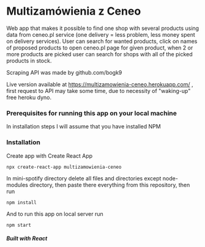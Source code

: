 # Multizamówienia z Ceneo
Web app that makes it possible to find one shop with several products using data from ceneo.pl service (one delivery = less problem, less money spent on delivery services). User can search for wanted products, click on names of proposed products to open ceneo.pl page for given product, when 2 or more products are picked user can search for shops with all of the picked products in stock.

Scraping API was made by github.com/bogk9

Live version available at https://multizamowienia-ceneo.herokuapp.com/ , first request to API may take some time, due to necessity of "waking-up" free heroku dyno.
### Prerequisites for running this app on your local machine
In installation steps I will assume that you have installed NPM
### Installation
Create app with Create React App
```
npx create-react-app multizamowienia-ceneo
```
In mini-spotify directory delete all files and directories except node-modules directory, then paste there everything from this repository, then run
```
npm install
```
And to run this app on local server run
```
npm start
```
##### Built with React
